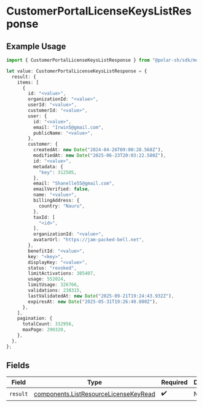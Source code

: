 # CustomerPortalLicenseKeysListResponse

## Example Usage

```typescript
import { CustomerPortalLicenseKeysListResponse } from "@polar-sh/sdk/models/operations/customerportallicensekeyslist.js";

let value: CustomerPortalLicenseKeysListResponse = {
  result: {
    items: [
      {
        id: "<value>",
        organizationId: "<value>",
        userId: "<value>",
        customerId: "<value>",
        user: {
          id: "<value>",
          email: "Irwin5@gmail.com",
          publicName: "<value>",
        },
        customer: {
          createdAt: new Date("2024-04-26T09:00:28.568Z"),
          modifiedAt: new Date("2025-06-23T20:03:22.580Z"),
          id: "<value>",
          metadata: {
            "key": 312505,
          },
          email: "Shanelle55@gmail.com",
          emailVerified: false,
          name: "<value>",
          billingAddress: {
            country: "Nauru",
          },
          taxId: [
            "<id>",
          ],
          organizationId: "<value>",
          avatarUrl: "https://jam-packed-bell.net",
        },
        benefitId: "<value>",
        key: "<key>",
        displayKey: "<value>",
        status: "revoked",
        limitActivations: 385407,
        usage: 552024,
        limitUsage: 326766,
        validations: 238315,
        lastValidatedAt: new Date("2025-09-21T19:24:43.932Z"),
        expiresAt: new Date("2025-05-31T19:26:40.800Z"),
      },
    ],
    pagination: {
      totalCount: 332956,
      maxPage: 290320,
    },
  },
};
```

## Fields

| Field                                                                                          | Type                                                                                           | Required                                                                                       | Description                                                                                    |
| ---------------------------------------------------------------------------------------------- | ---------------------------------------------------------------------------------------------- | ---------------------------------------------------------------------------------------------- | ---------------------------------------------------------------------------------------------- |
| `result`                                                                                       | [components.ListResourceLicenseKeyRead](../../models/components/listresourcelicensekeyread.md) | :heavy_check_mark:                                                                             | N/A                                                                                            |